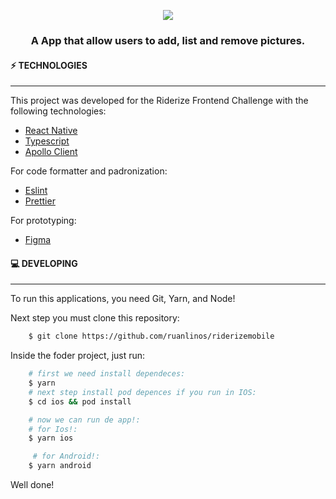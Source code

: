 <p align="center"><img align="center" src="https://i.ibb.co/R0jZYvv/RIDERIZE.png" /></p>

### <div align="center">A App that allow users to add, list and remove pictures.</div>

#### ⚡️ TECHNOLOGIES

---

This project was developed for the Riderize Frontend Challenge with the following technologies:

- [React Native](https://github.com/facebook/react-native)
- [Typescript](https://www.typescriptlang.org/)
- [Apollo Client](https://www.apollographql.com/docs/react/)

For code formatter and padronization:

- [Eslint](https://github.com/eslint/eslint)
- [Prettier](https://github.com/prettier/prettier)

For prototyping:

- [Figma](https://www.figma.com/file/t61NsjCDKxY20WR2PBJBKs/RIDERIZE?node-id=0%3A1)

#### 💻 DEVELOPING

---

To run this applications, you need Git, Yarn, and Node!

Next step you must clone this repository:

```bash
    $ git clone https://github.com/ruanlinos/riderizemobile
```

Inside the foder project, just run:

```bash
    # first we need install dependeces:
    $ yarn
    # next step install pod depences if you run in IOS:
    $ cd ios && pod install

    # now we can run de app!:
    # for Ios!:
    $ yarn ios

     # for Android!:
    $ yarn android

```

Well done!
